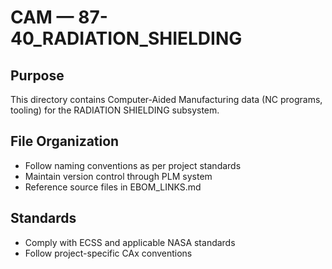 # CAM — 87-40_RADIATION_SHIELDING

## Purpose

This directory contains Computer-Aided Manufacturing data (NC programs, tooling) for the RADIATION SHIELDING subsystem.

## File Organization

- Follow naming conventions as per project standards
- Maintain version control through PLM system
- Reference source files in EBOM_LINKS.md

## Standards

- Comply with ECSS and applicable NASA standards
- Follow project-specific CAx conventions
